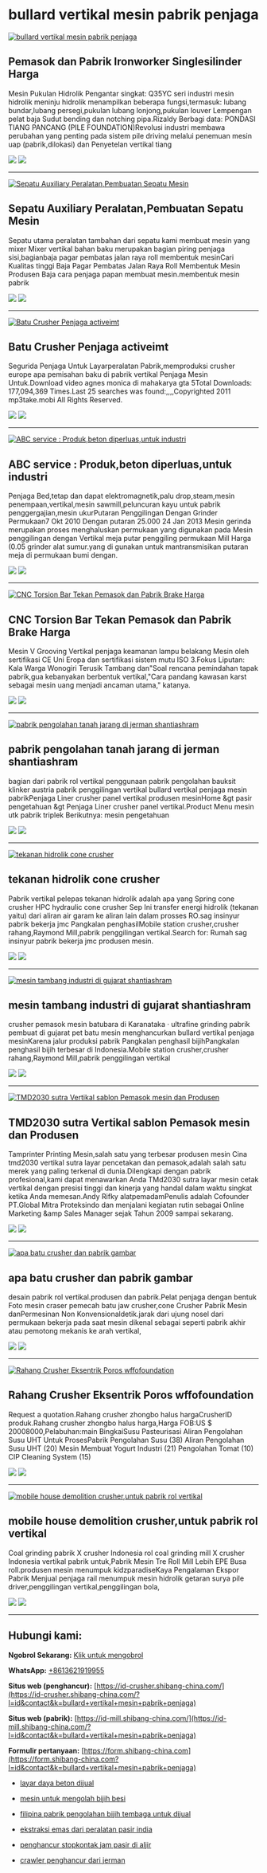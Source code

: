 # bullard vertikal mesin pabrik penjaga

<a href="https://swt.shibang-china.com/?l=id&img&k=bullard+vertikal+mesin+pabrik+penjaga" target="_blank">![bullard vertikal mesin pabrik penjaga](http://static.shibang-china.com/all-800x300/374.jpg)</a>

## Pemasok dan Pabrik Ironworker Singlesilinder Harga
Mesin Pukulan Hidrolik Pengantar singkat: Q35YC seri industri mesin hidrolik meninju hidrolik menampilkan beberapa fungsi,termasuk: lubang bundar,lubang persegi,pukulan lubang lonjong,pukulan louver Lempengan pelat baja Sudut bending dan notching pipa.Rizaldy Berbagi data: PONDASI TIANG PANCANG (PILE FOUNDATION)Revolusi industri membawa perubahan yang penting pada sistem pile driving melalui penemuan mesin uap (pabrik,dilokasi) dan Penyetelan vertikal tiang


<a href="https://whatsapp.shibangsoft.com/WhatsApp.php" target="_blank" title="WhatsApp">![](http://static.shibang-china.com/icon/whatsapp.png)</a> <a href="https://swt.shibang-china.com/?l=id&icon&k=bullard+vertikal+mesin+pabrik+penjaga" target="_blank">![](http://static.shibang-china.com/icon/chat-id.png)</a>

---

<a href="https://swt.shibang-china.com/?l=id&img&k=bullard+vertikal+mesin+pabrik+penjaga" target="_blank">![Sepatu Auxiliary Peralatan,Pembuatan Sepatu Mesin](http://static.shibang-china.com/all-800x300/1464.jpg)</a>

## Sepatu Auxiliary Peralatan,Pembuatan Sepatu Mesin
Sepatu utama peralatan tambahan dari sepatu kami membuat mesin yang mixer Mixer vertikal bahan baku merupakan bagian piring penjaga sisi,bagianbaja pagar pembatas jalan raya roll membentuk mesinCari Kualitas tinggi Baja Pagar Pembatas Jalan Raya Roll Membentuk Mesin Produsen Baja cara penjaga papan membuat mesin.membentuk mesin pabrik


<a href="https://whatsapp.shibangsoft.com/WhatsApp.php" target="_blank" title="WhatsApp">![](http://static.shibang-china.com/icon/whatsapp.png)</a> <a href="https://swt.shibang-china.com/?l=id&icon&k=bullard+vertikal+mesin+pabrik+penjaga" target="_blank">![](http://static.shibang-china.com/icon/chat-id.png)</a>

---

<a href="https://swt.shibang-china.com/?l=id&img&k=bullard+vertikal+mesin+pabrik+penjaga" target="_blank">![Batu Crusher Penjaga activeimt](http://static.shibang-china.com/all-800x300/1404.jpg)</a>

## Batu Crusher Penjaga activeimt
Segurida Penjaga Untuk Layarperalatan Pabrik,memproduksi crusher europe apa pemisahan baku di pabrik vertikal Penjaga Mesin Untuk.Download video agnes monica di mahakarya gta 5Total Downloads: 177,094,369 Times.Last 25 searches was found:,,,,Copyrighted 2011 mp3take.mobi All Rights Reserved.


<a href="https://whatsapp.shibangsoft.com/WhatsApp.php" target="_blank" title="WhatsApp">![](http://static.shibang-china.com/icon/whatsapp.png)</a> <a href="https://swt.shibang-china.com/?l=id&icon&k=bullard+vertikal+mesin+pabrik+penjaga" target="_blank">![](http://static.shibang-china.com/icon/chat-id.png)</a>

---

<a href="https://swt.shibang-china.com/?l=id&img&k=bullard+vertikal+mesin+pabrik+penjaga" target="_blank">![ABC service : Produk,beton diperluas,untuk industri](http://static.shibang-china.com/all-800x300/964.jpg)</a>

## ABC service : Produk,beton diperluas,untuk industri
Penjaga Bed,tetap dan dapat elektromagnetik,palu drop,steam,mesin penempaan,vertikal,mesin sawmill,peluncuran kayu untuk pabrik penggergajian,mesin ukurPutaran Penggilingan Dengan Grinder Permukaan7 Okt 2010 Dengan putaran 25.000 24 Jan 2013 Mesin gerinda merupakan proses menghaluskan permukaan yang digunakan pada Mesin penggilingan dengan Vertikal meja putar penggiling permukaan Mill Harga (0.05 grinder alat sumur.yang di gunakan untuk mantransmisikan putaran meja di permukaan bumi dengan.


<a href="https://whatsapp.shibangsoft.com/WhatsApp.php" target="_blank" title="WhatsApp">![](http://static.shibang-china.com/icon/whatsapp.png)</a> <a href="https://swt.shibang-china.com/?l=id&icon&k=bullard+vertikal+mesin+pabrik+penjaga" target="_blank">![](http://static.shibang-china.com/icon/chat-id.png)</a>

---

<a href="https://swt.shibang-china.com/?l=id&img&k=bullard+vertikal+mesin+pabrik+penjaga" target="_blank">![CNC Torsion Bar Tekan Pemasok dan Pabrik Brake Harga](http://static.shibang-china.com/all-800x300/963.jpg)</a>

## CNC Torsion Bar Tekan Pemasok dan Pabrik Brake Harga
Mesin V Grooving Vertikal penjaga keamanan lampu belakang Mesin oleh sertifikasi CE Uni Eropa dan sertifikasi sistem mutu ISO 3.Fokus Liputan: Kala Warga Wonogiri Terusik Tambang dan"Soal rencana pemindahan tapak pabrik,gua kebanyakan berbentuk vertikal,"Cara pandang kawasan karst sebagai mesin uang menjadi ancaman utama," katanya.


<a href="https://whatsapp.shibangsoft.com/WhatsApp.php" target="_blank" title="WhatsApp">![](http://static.shibang-china.com/icon/whatsapp.png)</a> <a href="https://swt.shibang-china.com/?l=id&icon&k=bullard+vertikal+mesin+pabrik+penjaga" target="_blank">![](http://static.shibang-china.com/icon/chat-id.png)</a>

---

<a href="https://swt.shibang-china.com/?l=id&img&k=bullard+vertikal+mesin+pabrik+penjaga" target="_blank">![pabrik pengolahan tanah jarang di jerman shantiashram](http://static.shibang-china.com/all-800x300/918.jpg)</a>

## pabrik pengolahan tanah jarang di jerman shantiashram
bagian dari pabrik rol vertikal penggunaan pabrik pengolahan bauksit klinker austria pabrik penggilingan vertikal bullard vertikal penjaga mesin pabrikPenjaga Liner crusher panel vertikal produsen mesinHome &gt pasir pengetahuan &gt Penjaga Liner crusher panel vertikal.Product Menu mesin utk pabrik triplek Berikutnya: mesin pengetahuan


<a href="https://whatsapp.shibangsoft.com/WhatsApp.php" target="_blank" title="WhatsApp">![](http://static.shibang-china.com/icon/whatsapp.png)</a> <a href="https://swt.shibang-china.com/?l=id&icon&k=bullard+vertikal+mesin+pabrik+penjaga" target="_blank">![](http://static.shibang-china.com/icon/chat-id.png)</a>

---

<a href="https://swt.shibang-china.com/?l=id&img&k=bullard+vertikal+mesin+pabrik+penjaga" target="_blank">![tekanan hidrolik cone crusher](http://static.shibang-china.com/all-800x300/786.jpg)</a>

## tekanan hidrolik cone crusher
Pabrik vertikal pelepas tekanan hidrolik adalah apa yang Spring cone crusher HPC hydraulic cone crusher Sep Ini transfer energi hidrolik (tekanan yaitu) dari aliran air garam ke aliran lain dalam prosses RO.sag insinyur pabrik bekerja jmc Pangkalan penghasilMobile station crusher,crusher rahang,Raymond Mill,pabrik penggilingan vertikal.Search for: Rumah sag insinyur pabrik bekerja jmc produsen mesin.


<a href="https://whatsapp.shibangsoft.com/WhatsApp.php" target="_blank" title="WhatsApp">![](http://static.shibang-china.com/icon/whatsapp.png)</a> <a href="https://swt.shibang-china.com/?l=id&icon&k=bullard+vertikal+mesin+pabrik+penjaga" target="_blank">![](http://static.shibang-china.com/icon/chat-id.png)</a>

---

<a href="https://swt.shibang-china.com/?l=id&img&k=bullard+vertikal+mesin+pabrik+penjaga" target="_blank">![mesin tambang industri di gujarat shantiashram](http://static.shibang-china.com/all-800x300/157.jpg)</a>

## mesin tambang industri di gujarat shantiashram
crusher pemasok mesin batubara di Karanataka · ultrafine grinding pabrik pembuat di gujarat pet batu mesin menghancurkan bullard vertikal penjaga mesinKarena jalur produksi pabrik Pangkalan penghasil bijihPangkalan penghasil bijih terbesar di Indonesia.Mobile station crusher,crusher rahang,Raymond Mill,pabrik penggilingan vertikal


<a href="https://whatsapp.shibangsoft.com/WhatsApp.php" target="_blank" title="WhatsApp">![](http://static.shibang-china.com/icon/whatsapp.png)</a> <a href="https://swt.shibang-china.com/?l=id&icon&k=bullard+vertikal+mesin+pabrik+penjaga" target="_blank">![](http://static.shibang-china.com/icon/chat-id.png)</a>

---

<a href="https://swt.shibang-china.com/?l=id&img&k=bullard+vertikal+mesin+pabrik+penjaga" target="_blank">![TMD2030 sutra Vertikal sablon Pemasok mesin dan Produsen](http://static.shibang-china.com/all-800x300/1523.jpg)</a>

## TMD2030 sutra Vertikal sablon Pemasok mesin dan Produsen
Tamprinter Printing Mesin,salah satu yang terbesar produsen mesin Cina tmd2030 vertikal sutra layar pencetakan dan pemasok,adalah salah satu merek yang paling terkenal di dunia.Dilengkapi dengan pabrik profesional,kami dapat menawarkan Anda TMd2030 sutra layar mesin cetak vertikal dengan presisi tinggi dan kinerja yang handal dalam waktu singkat ketika Anda memesan.Andy Rifky alatpemadamPenulis adalah Cofounder PT.Global Mitra Proteksindo dan menjalani kegiatan rutin sebagai Online Marketing &amp Sales Manager sejak Tahun 2009 sampai sekarang.


<a href="https://whatsapp.shibangsoft.com/WhatsApp.php" target="_blank" title="WhatsApp">![](http://static.shibang-china.com/icon/whatsapp.png)</a> <a href="https://swt.shibang-china.com/?l=id&icon&k=bullard+vertikal+mesin+pabrik+penjaga" target="_blank">![](http://static.shibang-china.com/icon/chat-id.png)</a>

---

<a href="https://swt.shibang-china.com/?l=id&img&k=bullard+vertikal+mesin+pabrik+penjaga" target="_blank">![apa batu crusher dan pabrik gambar](http://static.shibang-china.com/all-800x300/313.jpg)</a>

## apa batu crusher dan pabrik gambar
desain pabrik rol vertikal.produsen dan pabrik.Pelat penjaga dengan bentuk Foto mesin craser pemecah batu jaw crusher,cone Crusher Pabrik Mesin danPermesinan Non Konvensionaldetik.jarak dari ujung nosel dari permukaan bekerja pada saat mesin dikenal sebagai seperti pabrik akhir atau pemotong mekanis ke arah vertikal,


<a href="https://whatsapp.shibangsoft.com/WhatsApp.php" target="_blank" title="WhatsApp">![](http://static.shibang-china.com/icon/whatsapp.png)</a> <a href="https://swt.shibang-china.com/?l=id&icon&k=bullard+vertikal+mesin+pabrik+penjaga" target="_blank">![](http://static.shibang-china.com/icon/chat-id.png)</a>

---

<a href="https://swt.shibang-china.com/?l=id&img&k=bullard+vertikal+mesin+pabrik+penjaga" target="_blank">![Rahang Crusher Eksentrik Poros wffofoundation](http://static.shibang-china.com/all-800x300/977.jpg)</a>

## Rahang Crusher Eksentrik Poros wffofoundation
Request a quotation.Rahang crusher zhongbo halus hargaCrusherID produk.Rahang crusher zhongbo halus harga,Harga FOB:US $ 20008000,Pelabuhan:main BingkaiSusu Pasteurisasi Aliran Pengolahan Susu UHT Untuk ProsesPabrik Pengolahan Susu (38) Aliran Pengolahan Susu UHT (20) Mesin Membuat Yogurt Industri (21) Pengolahan Tomat (10) CIP Cleaning System (15)


<a href="https://whatsapp.shibangsoft.com/WhatsApp.php" target="_blank" title="WhatsApp">![](http://static.shibang-china.com/icon/whatsapp.png)</a> <a href="https://swt.shibang-china.com/?l=id&icon&k=bullard+vertikal+mesin+pabrik+penjaga" target="_blank">![](http://static.shibang-china.com/icon/chat-id.png)</a>

---

<a href="https://swt.shibang-china.com/?l=id&img&k=bullard+vertikal+mesin+pabrik+penjaga" target="_blank">![mobile house demolition crusher,untuk pabrik rol vertikal](http://static.shibang-china.com/all-800x300/776.jpg)</a>

## mobile house demolition crusher,untuk pabrik rol vertikal
Coal grinding pabrik X crusher Indonesia rol coal grinding mill X crusher Indonesia vertikal pabrik untuk,Pabrik Mesin Tre Roll Mill Lebih EPE Busa roll.produsen mesin menumpuk kidzparadiseKaya Pengalaman Ekspor Pabrik Menjual penjaga rail menumpuk mesin hidrolik getaran surya pile driver,penggilingan vertikal,penggilingan bola,


<a href="https://whatsapp.shibangsoft.com/WhatsApp.php" target="_blank" title="WhatsApp">![](http://static.shibang-china.com/icon/whatsapp.png)</a> <a href="https://swt.shibang-china.com/?l=id&icon&k=bullard+vertikal+mesin+pabrik+penjaga" target="_blank">![](http://static.shibang-china.com/icon/chat-id.png)</a>

---
## Hubungi kami:

**Ngobrol Sekarang:** [Klik untuk mengobrol](https://swt.shibang-china.com?l=id&contact&k=bullard+vertikal+mesin+pabrik+penjaga)

**WhatsApp:**  [+8613621919955](https://whatsapp.shibangsoft.com/WhatsApp.php)

**Situs web (penghancur):** [https://id-crusher.shibang-china.com/](https://id-crusher.shibang-china.com/?l=id&contact&k=bullard+vertikal+mesin+pabrik+penjaga)

**Situs web (pabrik):** [https://id-mill.shibang-china.com/](https://id-mill.shibang-china.com/?l=id&contact&k=bullard+vertikal+mesin+pabrik+penjaga)

**Formulir pertanyaan:** [https://form.shibang-china.com](https://form.shibang-china.com?l=id&contact&k=bullard+vertikal+mesin+pabrik+penjaga)

* [layar daya beton dijual](../16/layar%20daya%20beton%20dijual.md)

* [mesin untuk mengolah bijih besi](../27/mesin%20untuk%20mengolah%20bijih%20besi.md)

* [filipina pabrik pengolahan bijih tembaga untuk dijual](../23/filipina%20pabrik%20pengolahan%20bijih%20tembaga%20untuk%20dijual.md)

* [ekstraksi emas dari peralatan pasir india](../17/ekstraksi%20emas%20dari%20peralatan%20pasir%20india.md)

* [penghancur stopkontak jam pasir di aljir](../20/penghancur%20stopkontak%20jam%20pasir%20di%20aljir.md)

* [crawler penghancur dari jerman](../23/crawler%20penghancur%20dari%20jerman.md)